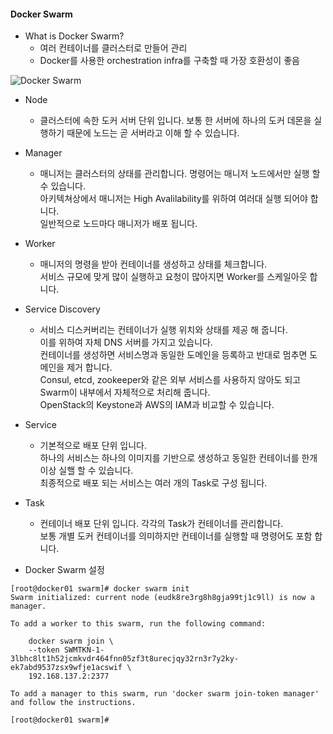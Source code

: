 #### Docker Swarm
+ What is Docker Swarm?
    + 여러 컨테이너를 클러스터로 만들어 관리
    + Docker를 사용한 orchestration infra를 구축할 때 가장 호환성이 좋음

![Docker Swarm](https://github.com/suhojang/dockerswram/blob/master/docker-swram.png)

+ Node
  + 클러스터에 속한 도커 서버 단위 입니다. 보통 한 서버에 하나의 도커 데몬을 실행하기 때문에 노드는 곧 서버라고 이해 할 수 있습니다.   
  
+ Manager
  + 매니저는 클러스터의 상태를 관리합니다. 명령어는 매니저 노드에서만 실행 할 수 있습니다.   
    아키텍쳐상에서 매니저는 High Avalilability를 위하여 여러대 실행 되어야 합니다.   
    일반적으로 노드마다 매니저가 배포 됩니다.   
 
+ Worker
  + 매니저의 명령을 받아 컨테이너를 생성하고 상태를 체크합니다.   
  서비스 규모에 맞게 많이 실행하고 요청이 많아지면 Worker를 스케일아웃 합니다.
    
+ Service Discovery
  + 서비스 디스커버리는 컨테이너가 실행 위치와 상태를 제공 해 줍니다.   
  이를 위하여 자체 DNS 서버를 가지고 있습니다.   
    컨테이너를 생성하면 서비스명과 동일한 도메인을 등록하고 반대로 멈추면 도메인을 제거 합니다.   
    Consul, etcd, zookeeper와 같은 외부 서비스를 사용하지 않아도 되고 Swarm이 내부에서 자체적으로 처리해 줍니다.   
    OpenStack의 Keystone과 AWS의 IAM과 비교할 수 있습니다.   
    
+ Service
  + 기본적으로 배포 단위 입니다.    
    하나의 서비스는 하나의 이미지를 기반으로 생성하고 동일한 컨테이너를 한개 이상 실핼 할 수 있습니다.   
    최종적으로 배포 되는 서비스는 여러 개의 Task로 구성 됩니다.   
    
+ Task
  + 컨테이너 배포 단위 입니다. 각각의 Task가 컨테이너를 관리합니다.   
  보통 개별 도커 컨테이너를 의미하지만 컨테이너를 실행할 때 명령어도 포함 합니다.   
  
+ Docker Swarm 설정

```shell
[root@docker01 swarm]# docker swarm init
Swarm initialized: current node (eudk8re3rg8h8gja99tj1c9ll) is now a manager.

To add a worker to this swarm, run the following command:

    docker swarm join \
    --token SWMTKN-1-3lbhc8lt1h52jcmkvdr464fnn05zf3t8urecjqy32rn3r7y2ky-ek7abd9537zsx9wfje1acswif \
    192.168.137.2:2377

To add a manager to this swarm, run 'docker swarm join-token manager' and follow the instructions.

[root@docker01 swarm]#
```